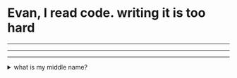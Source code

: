 # Evan, I read code. writing it is too hard

---

---

---

<details>
<summary>what is my middle name?</summary>
<br />

Trame

</details>

